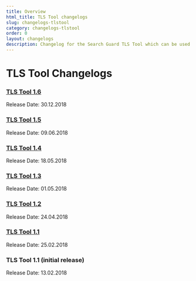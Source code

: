 ```yaml
---
title: Overview
html_title: TLS Tool changelogs
slug: changelogs-tlstool
category: changelogs-tlstool
order: 0
layout: changelogs
description: Changelog for the Search Guard TLS Tool which can be used to generate TLS certificates and CAs.
---
```


<!---
Copryight 2010 floragunn GmbH
-->

# TLS Tool Changelogs

### [TLS Tool 1.6](changelog_tlstool_1_6.md)

Release Date: 30.12.2018

### [TLS Tool 1.5](changelog_tlstool_1_5.md)

Release Date: 09.06.2018

### [TLS Tool 1.4](changelog_tlstool_1_4.md)

Release Date: 18.05.2018

### [TLS Tool 1.3](changelog_tlstool_1_3.md)

Release Date: 01.05.2018

### [TLS Tool 1.2](changelog_tlstool_1_2.md)

Release Date: 24.04.2018

### [TLS Tool 1.1](changelog_tlstool_1_1.md)

Release Date: 25.02.2018

### TLS Tool 1.1 (initial release)

Release Date: 13.02.2018
